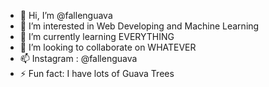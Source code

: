 - 👋 Hi, I’m @fallenguava
- 👀 I’m interested in Web Developing and Machine Learning
- 🌱 I’m currently learning EVERYTHING
- 💞️ I’m looking to collaborate on WHATEVER
- 📫 Instagram : @fallenguava
- ⚡ Fun fact: I have lots of Guava Trees

<!---
fallenguava/fallenguava is a ✨ special ✨ repository because its `README.md` (this file) appears on your GitHub profile.
You can click the Preview link to take a look at your changes.
--->
